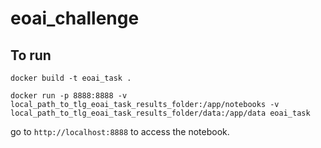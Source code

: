 # eoai_challenge
## To run
`docker build -t eoai_task .`

`docker run -p 8888:8888 -v local_path_to_tlg_eoai_task_results_folder:/app/notebooks -v local_path_to_tlg_eoai_task_results_folder/data:/app/data eoai_task`

go to `http://localhost:8888` to access the notebook.
